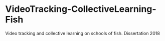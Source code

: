 # VideoTracking-CollectiveLearning-Fish
Video tracking and collective learning on schools of fish. Dissertation 2018
